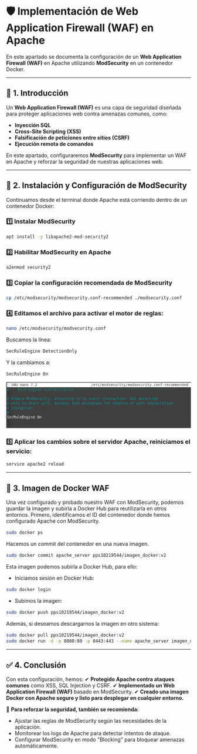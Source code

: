 # 🛡️ Implementación de Web Application Firewall (WAF) en Apache

En este apartado se documenta la configuración de un **Web Application Firewall (WAF)** en Apache utilizando **ModSecurity** en un contenedor Docker.

---

## 📌 1. Introducción

Un **Web Application Firewall (WAF)** es una capa de seguridad diseñada para proteger aplicaciones web contra amenazas comunes, como:
- **Inyección SQL**
- **Cross-Site Scripting (XSS)**
- **Falsificación de peticiones entre sitios (CSRF)**
- **Ejecución remota de comandos**

En este apartado, configuraremos **ModSecurity** para implementar un WAF en Apache y reforzar la seguridad de nuestras aplicaciones web.

---

## 🚀 2. Instalación y Configuración de ModSecurity

Continuamos desde el terminal donde Apache está corriendo dentro de un contenedor Docker:

### **1️⃣ Instalar ModSecurity**
```bash
apt install -y libapache2-mod-security2
```

### **2️⃣ Habilitar ModSecurity en Apache**
```bash
a2enmod security2
```

### **3️⃣ Copiar la configuración recomendada de ModSecurity**
```bash
cp /etc/modsecurity/modsecurity.conf-recommended ./modsecurity.conf
```

### **4️⃣ Editamos el archivo para activar el motor de reglas:**
```bash
nano /etc/modsecurity/modsecurity.conf
```

Buscamos la línea:
```apache
SecRuleEngine DetectionOnly
```
Y la cambiamos a:
```apache
SecRuleEngine On
```
![Archivo modsecurity](assets/PPS_WAF.png) 

### **5️⃣ Aplicar los cambios sobre el servidor Apache, reiniciamos el servicio:**
```bash
service apache2 reload
```

---

## 📌 3. Imagen de Docker WAF

Una vez configurado y probado nuestro WAF con ModSecurity, podemos guardar la imagen y subirla a Docker Hub para reutilizarla en otros entornos.
Primero, identificamos el ID del contenedor donde hemos configurado Apache con ModSecurity.
```bash
sudo docker ps
```
Hacemos un commit del contenedor en una nueva imagen.
```bash
sudo docker commit apache_server pps10219544/imagen_docker:v2
```

Esta imagen podemos subirla a Docker Hub, para ello:
- Iniciamos sesión en Docker Hub:
```bash
sudo docker login
```
- Subimos la imagen:
```bash
sudo docker push pps10219544/imagen_docker:v2
```

Además, si deseamos descargarnos la imagen en otro sistema:
```bash
sudo docker pull pps10219544/imagen_docker:v2
sudo docker run -d -p 8080:80 -p 8443:443 --name apache_server imagen_docker
```

---

## ✅ 4. Conclusión

Con esta configuración, hemos:
✔ **Protegido Apache contra ataques comunes** como XSS, SQL Injection y CSRF.
✔ **Implementado un Web Application Firewall (WAF)** basado en ModSecurity.
✔ **Creado una imagen Docker con Apache seguro y listo para desplegar en cualquier entorno.**

🔹 **Para reforzar la seguridad, también se recomienda:**
- Ajustar las reglas de ModSecurity según las necesidades de la aplicación.
- Monitorear los logs de Apache para detectar intentos de ataque.
- Configurar ModSecurity en modo "Blocking" para bloquear amenazas automáticamente.
